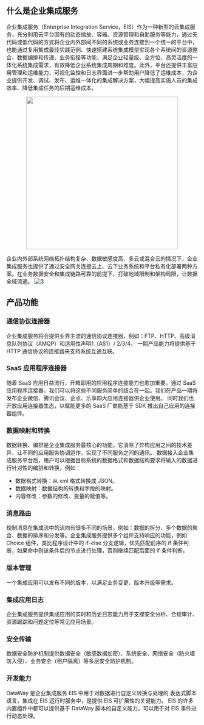 ## 什么是企业集成服务
企业集成服务（Enterprise Integration Service，EIS）作为一种新型的云集成服务，充分利用云平台固有的动态缩放、容器、资源管理和自助服务等能力，通过无代码或低代码的方式将企业内外部间不同的系统或业务连接到一个统一的平台中，也能通过复用集成最佳实践范例、快速搭建系统集成模型实现各个系统间的资源整合、数据编排和传递、业务衔接等功能，满足企业轻量级、全方位、高灵活度的一体化系统集成需求，有效降低企业系统集成周期和难度。此外，平台还提供丰富应用管理和运维能力，可视化监控和日志界面进一步帮助用户降低了运维成本，为企业提供开发、调试、发布、运维一体化的集成解决方案，大幅提高实施人员的集成效率、降低集成任务的后期运维成本。
<p align="center"><img src="https://qcloudimg.tencent-cloud.cn/raw/b58924a40759b9e9dfc215033deac99f.png" width="400px"></p>



企业内外部系统网络拓扑结构复杂、数据敏感度高、多云或混合云的情况下，企业集成服务也提供了通过安全网关连接云上、云下业务系统和平台私有化部署两种方案。在业务数据安全和集成链路可靠的前提下，打破地域限制和架构局限，让数据全域流通。
![3](https://document-1259649581.cos.ap-guangzhou.myqcloud.com/eis/3.png)



## 产品功能

### 通信协议连接器

企业集成服务将会提供业界主流的通信协议连接器，例如：FTP、HTTP、高级消息队列协议（AMQP）和适用性声明1（AS1）/ 2/3/4。
一期产品能力将提供基于 HTTP 通信协议的连接器来支持系统互通互联。 


### SaaS 应用程序连接器

随着 SaaS 应用日益流行，开箱即用的应用程序连接能力也愈加重要。通过 SaaS 应用程序连接器，我们可以将这些不同服务简单的结合在一起。我们在产品一期将发布企业微信、腾讯会议、企点、乐享四大应用连接器供企业使用。 同时我们也开放应用连接器生态，以赋能更多的 SaaS 厂商能基于 SDK 推出自己应用的连接器组件。

### 数据映射和转换

数据转换、编排是企业集成服务最核心的功能，它消除了异构应用之间的技术差异，让不同的应用服务协调运作，实现了不同服务之间的通讯。
数据接入企业集成服务平台后，用户可以根据目标系统的数据格式和数据结构要求将输入的数据进行针对性的编排和转换，例如：

- 数据格式转换：从 xml 格式转换成 JSON。
- 数据映射：数据结构的转换和字段的映射。
- 内容修改：参数的修改、变量的赋值等。


### 消息路由

控制消息在集成流中的流向有很多不同的场景，例如：数据的拆分、多个数据的聚合、数据的排序和分发等。企业集成服务提供多个组件支持响应的功能，例如 Choice 组件，类比程序设计中的 if-else 分支逻辑，优先匹配前序的 if 条件判断，如果命中则该条件后的节点进行处理，否则继续匹配后面的 if 条件判断。

### 版本管理
一个集成应用可以发布不同的版本，以满足业务变更、版本升级等需求。

### 集成应用日志
企业集成服务提供集成应用的实时和历史日志能力用于支撑安全分析、合规审计、资源跟踪和问题定位等常见应用场景。

### 安全传输
数据安全防护机制提供数据安全（敏感数据加密）、系统安全、网络安全（防火墙防入侵）、业务安全（租户隔离）等多层安全防护机制。

###  开发能力 
DataWay 是企业集成服务 EIS 中用于对数据进行自定义转换与处理的 表达式脚本语言，集成在 EIS 运行时服务中，是提供 EIS 可扩展性的关键能力。
EIS 的许多内置组件中都可以提供基于 DataWay 脚本的自定义能力，可以用于对 EIS 事件进行动态处理。
